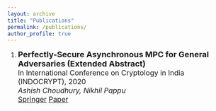 ```yaml
---
layout: archive
title: "Publications"
permalink: /publications/
author_profile: true
---
```


<ol>
<li>
<p>
<b><font size="+1">Perfectly-Secure Asynchronous MPC for General Adversaries (Extended Abstract)</font></b>
<br>
<font size="+0">
In International Conference on Cryptology in India (INDOCRYPT), 2020
</font>
<br>
<font size="+0">
<i>Ashish Choudhury, Nikhil Pappu</i>
</font>
<br>
<font size="+0">
<a
href="https://link.springer.com/chapter/10.1007%2F978-3-030-65277-7_35">
Springer</a>
<a href="/paper_1.pdf" download="paper_1.pdf"  target="_blank"> <span class
= "socialelm">Paper</span></a>
</font>
</p>
</li>
</ol>
